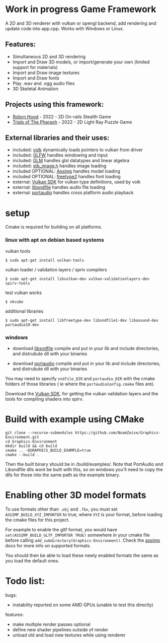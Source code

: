 # Work in progress Game Framework
A 2D and 3D renderer with vulkan or opengl backend, add rendering and update code into app.cpp. Works with Windows or Linux.

## Features:

* Simultaneous 2D and 3D rendering
* Import and Draw 3D models, or import/generate your own (limited support for materials)
* Import and Draw image textures 
* Import and Draw fonts
* Play .wav and .ogg audio files
* 3D Skeletal Animation

## Projects using this framework:
* [Robyn Hood](https://github.com/NoamZeise/Robyn-Hood) - 2022 - 2D On-rails Stealth Game
* [Trials of The Pharaoh](https://github.com/NoamZeise/TrailsOfThePharaoh) - 2022 - 2D Light Ray Puzzle Game

## External libraries and their uses:

* included: [volk](https://github.com/zeux/volk) dynamically loads pointers to vulkan from driver
* included: [GLFW](https://www.glfw.org/) handles windowing and input
* included: [GLM](https://github.com/g-truc/glm) handles glsl datatypes and linear algebra
* included: [stb_image.h](https://github.com/nothings/stb) handles image loading
* included OPTIONAL:   [Assimp](https://github.com/assimp/assimp) handles model loading
* included OPTIONAL:   [freetype2](https://freetype.org/) handles font loading
* external:   [Vulkan SDK](https://vulkan.lunarg.com/) for vulkan type definitions, used by volk
* external:   [libsndfile](https://github.com/libsndfile/libsndfile) handles audio file loading
* external:   [portaudio](http://www.portaudio.com/) handles cross platform audio playback

# setup

Cmake is required for building on all platforms.

### linux with apt on debian based systems
vulkan tools
```
$ sudo apt-get install vulkan-tools
```
vulkan loader / validation layers / spriv compilers
```
$ sudo apt-get install libvulkan-dev vulkan-validationlayers-dev spirv-tools
```
test vulkan works
```
$ vkcube
```
additional libraries
```
$ sudo apt-get install libfreetype-dev libsndfile1-dev libasound-dev portaudio19-dev
```

### windows

* download [libsndfile](http://www.mega-nerd.com/libsndfile/#Download) compile and put in your lib and include directories, and distrubute dll with your binaries

* download [portaudio](http://files.portaudio.com/docs/v19-doxydocs/compile_windows.html) compile and put in your lib and include directories, and distrubute dll with your binaries

You may need to specify `sndfile_DIR` and `portaudio_DIR` with the cmake folders of those libraries ( ie where the `portaudioConfig.cmake` files are).

Download the [Vulkan SDK](https://www.lunarg.com/vulkan-sdk/), for getting the vulkan validation layers and the tools for compiling shaders into spirv.

# Build with example using CMake

```
git clone --recurse-submodules https://github.com/NoamZeise/Graphics-Environment.git
cd Graphics-Environment
mkdir build && cd build
cmake .. -DGRAPHICS_BUILD_EXAMPLE=true
cmake --build .
```
Then the built binary should be in /build/examples/. Note that PortAudio and Libsndfile dlls wont be built with this, so on windows you'll need to copy the dlls for those into the same path as the example binary.

# Enabling other 3D model formats

To use formats other than `.obj` and `.fbx`, you must set `ASSIMP_BUILD_XYZ_IMPORTER` to true, where `XYZ` is your format, before loading the cmake files for this project.

For example to enable the gltf format, you would have `set(ASSIMP_BUILD_GLTF_IMPORTER TRUE)` somewhere in your cmake file before calling `add_subdirectory(Graphics-Environment)`. Check the [assimp](https://assimp.org/) docs for more info on supported formats.

You should then be able to load these newly enabled formats the same as you load the default ones.

# Todo list:
bugs:
* instability reported on some AMD GPUs (unable to test this directly)

features:
* make multiple render passes optional
* define new shader pipelines outside of render
* unload old and load new textures while using renderer

